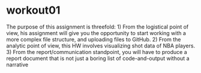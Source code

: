 # workout01
The purpose of this assignment is threefold: 1) From the logistical point of view, his assignment will give you the opportunity to start working with a more complex file structure, and uploading files to GitHub. 2) From the analytic point of view, this HW involves visualizing shot data of NBA players. 3) From the report/communication standpoint, you will have to produce a report document that is not just a boring list of code-and-output without a narrative